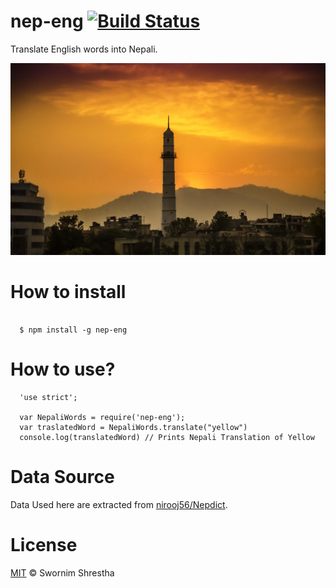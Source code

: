 # nep-eng [![Build Status](https://travis-ci.org/bravegurkha/nep-eng.svg?branch=master)](https://travis-ci.org/bravegurkha/nep-eng)

Translate English words into Nepali.

![](Dharahara.jpg)

# How to install

```

  $ npm install -g nep-eng

```

# How to use?

```
  'use strict';

  var NepaliWords = require('nep-eng');
  var traslatedWord = NepaliWords.translate("yellow")
  console.log(translatedWord) // Prints Nepali Translation of Yellow

```

# Data Source

  Data Used here are extracted from [nirooj56/Nepdict](https://github.com/nirooj56/Nepdict).

# License

 [MIT](https://opensource.org/licenses/mit-license.php) &copy; Swornim Shrestha  
